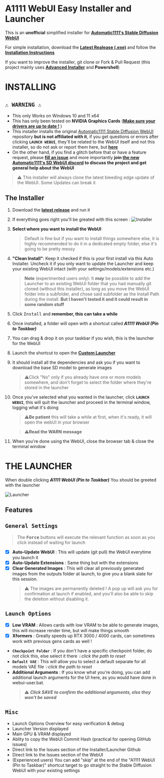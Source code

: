 A1111 WebUI Easy Installer and Launcher
========================

This is an **unofficial** simplified installer for **[Automatic1111's Stable Diffusion WebUI](https://github.com/AUTOMATIC1111/stable-diffusion-webui)**

For simple installation, download the [**Latest Realease (.exe)**](https://github.com/EmpireMediaScience/A1111-Web-UI-Installer/releases) and follow the [**Installation Instructions**](#installing)

If you want to improve the installer, git clone or Fork & Pull Request (this project mainly uses [**Advanced Installer**](https://www.advancedinstaller.com/) and **Powershell**)

# INSTALLING

## **`⚠️ WARNING ⚠️`**

- This only Works on Windows 10 and 11 x64
- This has only been tested on **NVIDIA Graphics Cards** ([**Make sure your drivers are up to date !**](https://www.nvidia.com/download/index.aspx)
)
- This installer installs the original [Automatic1111 Stable Diffusion WebUI](https://github.com/AUTOMATIC1111/stable-diffusion-webui) repository **but is not affiliated with it**, if you get questions or errors after clicking **`LAUNCH WEBUI`**, they'll be related to the WebUI itself and not this installer, so do not ask or report them here, but [**here**](https://github.com/AUTOMATIC1111/stable-diffusion-webui/issues/new/choose)
- On the other hand, if you find a glitch before that or have a feature request, please [**fill an issue**](https://github.com/EmpireMediaScience/A1111-Web-UI-Installer/issues) and more importantly **join [the new Automatic1111's SD WebUI discord](https://discord.gg/xU8y74HG4d) to discuss the project and get general help about the WebUI**
 > ⚠️ This installer will always clone the latest bleeding edge update of the WebUI. Some Updates can break it

## **The Installer**
1. Download the [**latest release**](https://github.com/EmpireMediaScience/A1111-Web-UI-Installer/releases) and run it
2. If everything goes right you'll be greated with this screen :
 ![Installer](./Media/Installer.png)

3. **Select where you want to install the WebUI**
   >Default is fine but if you want to install things somewhere else, it is highly recommended to do it in a dedicated empty folder, else it's going to be pretty messy
4. **"Clean Install"**: Keep it checked if this is your first install via this Auto Installer. Uncheck it if you only want to update the Launcher and keep your existing WebUI intact (with your settings/models/extensions etc.)
      >**Note** (experimented users only): It ***may*** be possible to add the Launcher to an existing WebUI folder that you had manually git cloned (without this installer), as long as you move the WebUI folder into a subfolder, and chose said subfolder as the Install Path during the install. **But I haven't tested it and it could result in some random stuff**
5. Click <kbd>Install</kbd> and **remember, this can take a while**
6.  Once installed, a folder will open with a shortcut called ***A1111 WebUI (Pin to Taskbar)***
7.  You can drag & drop it on your taskbar if you wish, this is the launcher for the WebUI
8.  Launch the shortcut to open the **[Custom Launcher](#the-launcher)**
9.  It should install all the dependencies and ask you if you want to download the base SD model to generate images
    >⚠️Click "No" only if you already have one or more models somewhere, and don't forget to select the folder where they're stored in the launcher
10. Once you've selected what you wanted in the launcher, click **`LAUNCH WEBUI`**, this will quit the launcher and proceed in the terminal window, logging what it's doing 
      >⚠️**Be patient** this will take a while at first, when it's ready, it will open the webUI in your browser

      >⚠️**Read the WARN message**
11. When you're done using the WebUI, close the browser tab & close the terminal window
    

# THE LAUNCHER

When double clicking ***A1111 WebUI (Pin to Taskbar)*** You should be greeted with the launcher

![Launcher](./Media/Launcher.png)

## Features

## **`General Settings`**
 > The **<kbd>Force</kbd>** buttons will execute the relevant function as soon as you click instead of waiting for launch
- [x] **Auto-Update WebUI** : This will update (git pull) the WebUI everytime you launch it
- [x] **Auto-Update Extensions** : Same thing but with the extensions
- [x] **Clear Generated Images** : This will clear all previously generated images from the outputs folder at launch, to give you a blank slate for this session. 
   > ⚠️ The images are permanently deleted ! A pop up will ask you for confirmation at launch if enabled, and you'll also be able to skip the deletion without disabling it.
## **`Launch Options`**
- [x] **Low VRAM** : Allows cards with low VRAM to be able to generate images, this will increase render time, but will make things smooth
- [x] **Xformers** : Greatly speeds up RTX 3000 / 4000 cards, can sometimes work with previous gens cards as well !
- **`Checkpoint Folder`** : If you don't have a specific checkpoint folder, do not click this, else select it there 💡*click the path to reset*
- **`Default VAE`** : This will allow you to select a default separate for all models VAE file 💡*click the path to reset*
- **Additional Arguments** : If you know what you're doing, you can add additional launch arguments for the UI here, as you would have done in webui-user.bat. 
  >⚠️ ***Click SAVE to confirm the additional arguments, else they won't be saved***

## **`Misc`**
- Launch Options Overview for easy verification & debug
- Launcher Version displayed
- Main GPU & VRAM displayed
- Ablity to copy the WebUI Commit Hash (practical for opening GitHub issues)
- Direct link to the Issues section of the Installer/Launcher Github
- Direct link to the Issues section of the WebUI
- (Experienced users) You can add "skip" at the end of the "A1111 WebUI (Pin to Taskbar)" shortcut target to go straight to the Stable Diffusion WebUI with your existing settings
